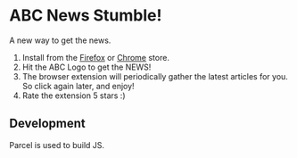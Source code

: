 # ABC News Stumble!
A new way to get the news.

1. Install from the [Firefox](https://addons.mozilla.org/en-US/firefox/addon/abc-stumble/) or [Chrome](https://chrome.google.com/webstore/detail/abc-stumble/bmedialkpdijmfncchkdecclhamgcobp) store.
3. Hit the ABC Logo to get the NEWS!
4. The browser extension will periodically gather the latest articles for you. So click again later, and enjoy!
5. Rate the extension 5 stars :)

## Development

Parcel is used to build JS.
